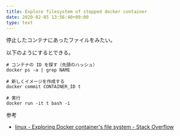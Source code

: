 ```yaml
---
title: Explore filesystem of stopped docker container
date: 2020-02-05 13:56:40+09:00
type: text
---
```


停止したコンテナにあったファイルをみたい。

以下のようにするとできる。

```shellscript
# コンテナの ID を探す（先頭のハッシュ）
docker ps -a | grep NAME

# 新しくイメージを作成する
docker commit CONTAINER_ID t

# 実行
docker run -it t bash -i
```


参考

- [linux - Exploring Docker container's file system - Stack Overflow](https://stackoverflow.com/questions/20813486/exploring-docker-containers-file-system#20816397)
